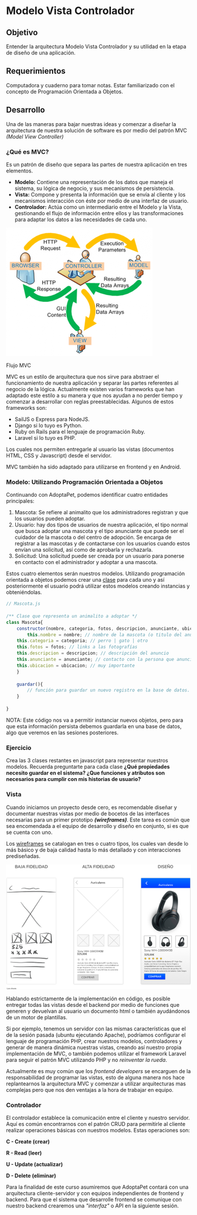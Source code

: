 # Modelo Vista Controlador

## Objetivo

Entender la arquitectura Modelo Vista Controlador y su utilidad en la etapa de diseño de una aplicación.

## Requerimientos

Computadora y cuaderno para tomar notas. Estar familiarizado con el concepto de Programación Orientada a Objetos.

## Desarrollo

Una de las maneras para bajar nuestras ideas y comenzar a diseñar la arquitectura de nuestra solución de software es por medio del patrón MVC *(Model View Controller)* 

### ¿Qué es MVC?

Es un patrón de diseño que separa las partes de nuestra aplicación en tres elementos.

- **Modelo:** Contiene una representación de los datos que maneja el sistema, su lógica de negocio, y sus mecanismos de persistencia.
- **Vista:**  Compone y presenta la información que se envía al cliente y los mecanismos interacción con éste por medio de una interfaz de usuario.
- **Controlador:** Actúa como un intermediario entre el Modelo y la Vista, gestionando el flujo de información entre ellos y las transformaciones para adaptar los datos a las necesidades de cada uno.

![img/flujo-mvc.png](img/flujo-mvc.png)

Flujo MVC

MVC es un estilo de arquitectura que nos sirve para abstraer el funcionamiento de nuestra aplicación y separar las partes referentes al negocio de la lógica. Actualmente existen varios frameworks que han adaptado este estilo a su manera y que nos ayudan a no perder tiempo y comenzar a desarrollar con reglas preestablecidas. Algunos de estos frameworks son:

- SailJS o Express para NodeJS.
- Django si lo tuyo es Python.
- Ruby on Rails para el lenguaje de programación Ruby.
- Laravel si lo tuyo es PHP.

Los cuales nos permiten entregarle al usuario las vistas (documentos HTML, CSS y Javascript) desde el servidor.

MVC también ha sido adaptado para utilizarse en frontend y en Android.

### Modelo: Utilizando Programación Orientada a Objetos

Continuando con AdoptaPet, podemos identificar cuatro entidades principales:

1. Mascota: Se refiere al animalito que los administradores registran y que los usuarios pueden adoptar.
2. Usuario: hay dos tipos de usuarios de nuestra aplicación, el tipo normal que busca adoptar una mascota y el tipo anunciante que puede ser el cuidador de la mascota o del centro de adopción. Se encarga de registrar a las mascotas y de contactarse con los usuarios cuando estos envían una solicitud, así como de aprobarla y rechazarla.
3. Solicitud: Una solicitud puede ser creada por un usuario para ponerse en contacto con el administrador y adoptar a una mascota. 

Estos cuatro elementos serán nuestros modelos. Utilizando programación orientada a objetos podemos crear una [clase](https://developer.mozilla.org/es/docs/Web/JavaScript/Referencia/Classes) para cada uno y así posteriormente el usuario podrá utilizar estos modelos creando instancias y obteniéndolas. 

```jsx
// Mascota.js

/** Clase que representa un animalito a adoptar */
class Mascota{
	constructor(nombre, categoria, fotos, descripcion, anunciante, ubicacion){
		this.nombre = nombre; // nombre de la mascota (o titulo del anuncio)
    this.categoria = categoria; // perro | gato | otro
    this.fotos = fotos; // links a las fotografías
    this.descripcion = descripcion; // descripción del anuncio
    this.anunciante = anunciante; // contacto con la persona que anuncia al animalito
    this.ubicacion = ubicacion; // muy importante
	}
	
	guardar(){
		// función para guardar un nuevo registro en la base de datos.
	}
	
}
```

NOTA: Este código nos va a permitir instanciar nuevos objetos, pero para que esta información persista debemos guardarla en una base de datos, algo que veremos en las sesiones posteriores.

### Ejercicio

Crea las 3 clases restantes en javascript para representar nuestros modelos. Recuerda preguntarte para cada clase **¿Qué propiedades necesito guardar en el sistema? ¿Que funciones y atributos son necesarios para cumplir con mis historias de usuario?**

### Vista

Cuando iniciamos un proyecto desde cero, es recomendable  diseñar y documentar nuestras vistas por medio de bocetos de las interfaces necesarias para un primer prototipo ***(wireframes)***. Este tarea es común que sea encomendada a el equipo de desarrollo y diseño en conjunto, si es que se cuenta con uno.

Los [wireframes](https://www.lucidchart.com/pages/es/que-es-un-wireframe-para-un-sitio-web) se catalogan en tres o cuatro tipos, los cuales van desde lo más básico y de baja calidad hasta lo más detallado y con interacciones prediseñadas.

![img/wireframes.png](img/wireframes.png)

Hablando estrictamente de la implementación en código, es posible entregar todas las vistas desde el backend por medio de funciones que generen y devuelvan al usuario un documento html o también ayudándonos de un motor de plantillas.

Si por ejemplo, tenemos un servidor con las mismas características que el de la sesión pasada (ubuntu ejecutando Apache), podríamos configurar el lenguaje de programación PHP, crear nuestros modelos, controladores y generar de manera dinámica nuestras vistas, creando así nuestro propia implementación de MVC, o también podemos utilizar el framework Laravel para seguir el patrón MVC utilizando PHP y no *reinventar la rueda*.

Actualmente es muy común que los *frontend developers* se encarguen de la responsabilidad de programar las vistas, esto de alguna manera nos hace replantearnos la arquitectura MVC y comenzar a utilizar arquitecturas mas complejas pero que nos den ventajas a la hora de trabajar en equipo.

### Controlador

El controlador establece la comunicación entre el cliente y nuestro servidor. Aquí es común encontrarnos con el patrón CRUD para permitirle al cliente realizar operaciones básicas con nuestros modelos. Estas operaciones son: 

**C - Create (crear)**

**R - Read (leer)**

**U - Update (actualizar)**

**D - Delete (eliminar)**

Para la finalidad de este curso asumiremos que AdoptaPet contará con una arquitectura cliente-servidor y con equipos independientes de frontend y backend. 
Para que el sistema que desarrolle frontend se comunique con nuestro backend crearemos una *"interfaz"* o API en la siguiente sesión.